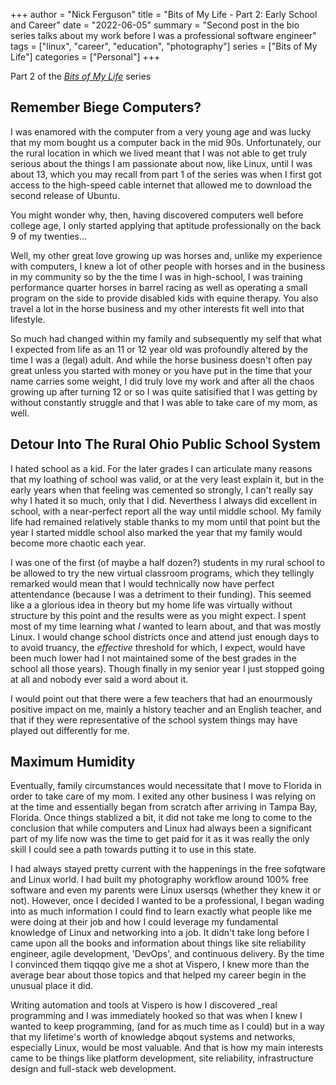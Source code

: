 +++
author = "Nick Ferguson"
title = "Bits of My Life - Part 2: Early School and Career"
date = "2022-06-05"
summary = "Second post in the bio series talks about my work before I was a professional software engineer"
tags = ["linux", "career", "education", "photography"]
series = ["Bits of My Life"]
categories = ["Personal"]
+++

Part 2 of the _[Bits of My Life](/series/bio)_ series

## Remember Biege Computers? 

I was enamored with the computer from a very young age and was lucky that my mom bought us a computer back in the mid 90s. 
Unfortunately, our the rural location in which we lived meant that I was not able 
to get truly serious about the things I am passionate about now, like Linux, until I was about 13, which you may recall
from part 1 of the series was when I first got access to the high-speed cable internet that allowed me to download 
the second release of Ubuntu.  

You might wonder why, then, having discovered computers well before college age, I only started applying that aptitude
professionally on the back 9 of my twenties...  

Well, my other great love growing up was horses and, unlike my experience with computers, I knew a lot of
other people with horses and in the business in my community so by the the time I was in high-school, 
I was training performance quarter horses in barrel racing as well as operating a small program on the side 
to provide disabled kids with equine therapy. You also travel a lot in the horse business and my other 
interests fit well into that lifestyle.  

So much had changed within my family and subsequently my self that what I expected from life as an 11 or 12 year old was profoundly
altered by the time I was a (legal) adult. And while the horse business doesn't often pay great unless you started
with money or you have put in the time that your name carries some weight, I did truly love my work and 
after all the chaos growing up after turning 12 or so I was quite satisified
that I was getting by without constantly struggle and that I was able to take care of my mom, as well. 

## Detour Into The Rural Ohio Public School System

I hated school as a kid. For the later grades I can articulate many reasons that my loathing of school was valid, or at
the very least explain it, but in the early years when that feeling was cemented so strongly, I can't really say why I
hated it so much, only that I did. Neverthess I always did excellent in school, with a near-perfect report all the way
until middle school. My family life had remained relatively stable thanks to my mom until that point but the year I
started middle school also marked the year that my family would become more chaotic each year. 

I was one of the first (of maybe a half dozen?) students in my rural school to be allowed to try the new virtual
classroom programs, which they tellingly remarked would mean that I would technically now have perfect attentendance 
(because I was a detriment to their funding). This seemed like a a glorious idea in theory but my home life was
virtually without structure by this point and the results were as you might expect. I spent most of my time learning 
what _I_ wanted to learn about, and that was mostly Linux. I would change school districts once and attend just enough
days to to avoid truancy, the _effective_ threshold for which, I expect, would have been much lower had I not 
maintained some of the best grades in the school all those years). Though finally in my senior year I just 
stopped going at all and nobody ever said a word about it.  

I would point out that there were a few teachers that had an enourmously positive impact on me, mainly a history teacher and an
English teacher, and that if they were representative of the school system things may have played out differently for
me. 

## Maximum Humidity  

Eventually, family circumstances would necessitate that I move to Florida in order to take care of my mom. I exited
any other business I was relying on at the time and essentially began from scratch after arriving in Tampa Bay,
Florida. Once things stablized a bit, it did not take me long to come to the conclusion that while computers and 
Linux had always been a significant part of my life now was the time to get paid for it as it was really the 
only skill I could see a path towards putting it to use in this state.  

I had always stayed pretty current with the happenings in the free sofqtware and Linux world. I had built my photography
workflow around 100% free software and even my parents were Linux usersqs (whether they knew it or not). However, once I 
decided I wanted to be a professional, I began wading into as much information I could find to learn exactly what people 
like me were doing at their job and how I could leverage my fundamental knowledge of Linux and networking into a job. It
didn't take long before I came upon all the books and information about things like site reliability engineer, agile
development, 'DevOps', and continuous delivery. By the time I convinced them tiqqqo give me a shot at Vispero, I knew more
than the average bear about those topics and that helped my career begin in the unusual place it did.  

Writing automation and tools at Vispero is how I discovered _real programming and I was immediately hooked so that was when I knew I wanted to
keep programming, (and for as much time as I could) but in a way that my lifetime's worth of knowledge abqout systems and
networks, especially Linux, would be most valuable. And that is how my main interests came to be things like 
platform development, site reliability, infrastructure design and full-stack web development.  
